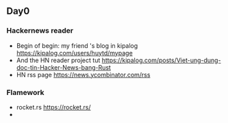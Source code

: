 ## Day0
### Hackernews reader
- Begin of begin: my friend 's blog in kipalog
https://kipalog.com/users/huytd/mypage
- And the HN reader project tut
https://kipalog.com/posts/Viet-ung-dung-doc-tin-Hacker-News-bang-Rust
- HN rss page
https://news.ycombinator.com/rss
### Flamework
- rocket.rs
https://rocket.rs/
- 
